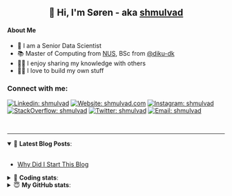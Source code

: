 <h2 align="center">
	👋 Hi, I'm Søren - aka <a href="https://shmulvad.com">shmulvad</a>
</h2>

#### About Me
- 🤖 I am a Senior Data Scientist
- 📚 Master of Computing from [NUS], BSc from [@diku-dk]
- 👨‍🏫 I enjoy sharing my knowledge with others
- 👨‍💻 I love to build my own stuff

### Connect with me:

[![Linkedin: shmulvad](https://img.shields.io/badge/shmulvad-blue?style=flat&logo=Linkedin&logoColor=white)][linkedin]
[![Website: shmulvad.com](https://img.shields.io/badge/shmulvad.com-47CCCC?&style=flat&logo=Google-Chrome&logoColor=white)][website]
[![Instagram: shmulvad](https://img.shields.io/badge/-@shmulvad-purple?style=flat&logo=Instagram&logoColor=white)][instagram]
[![StackOverflow: shmulvad](https://img.shields.io/badge/shmulvad-FE7A16?style=flat&logo=stack-overflow&logoColor=white)][stackOverflow]
[![Twitter: shmulvad](https://img.shields.io/badge/@shmulvad-1ca0f1?style=flat&logo=twitter&logoColor=white)][twitter]
[![Email: shmulvad](https://img.shields.io/badge/shmulvad-D14836?style=flat&logo=gmail&logoColor=white)][mail]

<br />

---

<details open>
 <summary>📕 <b>Latest Blog Posts</b>: </summary>

<br>

<!-- BLOG-POST-LIST:START -->
- [Why Did I Start This Blog](https://shmulvad.com/blog/why-did-start-this-blog)
<!-- BLOG-POST-LIST:END -->

</details>

<!-- --- -->

<details>
 <summary>🤖 <b>Coding stats</b>: </summary>

<br>

NOTE: Doesn't track coding at work or work done in environments such as Jupyter Notebooks.

<!--START_SECTION:waka-->
![Code Time](http://img.shields.io/badge/Code%20Time-2%2C872%20hrs%2044%20mins-blue)

**I'm a Night 🦉** 

```text
🌞 Morning                547 commits         ██░░░░░░░░░░░░░░░░░░░░░░░   08.28 % 
🌆 Daytime                1735 commits        ███████░░░░░░░░░░░░░░░░░░   26.28 % 
🌃 Evening                2682 commits        ██████████░░░░░░░░░░░░░░░   40.62 % 
🌙 Night                  1639 commits        ██████░░░░░░░░░░░░░░░░░░░   24.82 % 
```


📊 **This Week I Spent My Time On** 

```text
💬 Programming Languages: 
Python                   6 hrs 6 mins        ██████████░░░░░░░░░░░░░░░   41.25 % 
TypeScript               5 hrs 34 mins       █████████░░░░░░░░░░░░░░░░   37.61 % 
Other                    2 hrs 19 mins       ████░░░░░░░░░░░░░░░░░░░░░   15.71 % 
Text                     20 mins             █░░░░░░░░░░░░░░░░░░░░░░░░   02.35 % 
JSON                     11 mins             ░░░░░░░░░░░░░░░░░░░░░░░░░   01.29 % 

🔥 Editors: 
VS Code                  12 hrs 10 mins      █████████████████████░░░░   82.12 % 
Zsh                      2 hrs 19 mins       ████░░░░░░░░░░░░░░░░░░░░░   15.71 % 
Sublime Text             19 mins             █░░░░░░░░░░░░░░░░░░░░░░░░   02.17 % 

🐱‍💻 Projects: 
km24-core                11 hrs 13 mins      ███████████████████░░░░░░   75.68 % 
company-scrapers         3 hrs 16 mins       ██████░░░░░░░░░░░░░░░░░░░   22.12 % 
Unknown Project          19 mins             █░░░░░░░░░░░░░░░░░░░░░░░░   02.17 % 
Terminal                 0 secs              ░░░░░░░░░░░░░░░░░░░░░░░░░   00.03 % 
```


 Last Updated on 11/10/2024 18:49:26 UTC
<!--END_SECTION:waka-->

</details>

<!-- --- -->

<details>
 <summary>😇 <b>My GitHub stats</b>: </summary>

<br>

<img align="left" alt="shmulvad's Github Stats" src="https://github-readme-stats.vercel.app/api?username=shmulvad&show_icons=true&hide_border=true" />

</details>



[website]: https://shmulvad.com
[twitter]: https://twitter.com/shmulvad
[linkedin]: https://linkedin.com/in/shmulvad
[instagram]: https://instagram.com/shmulvad
[stackOverflow]: https://stackoverflow.com/users/9248793/shmulvad
[mail]: mailto:shmulvad@gmail.com
[@diku-dk]: https://github.com/diku-dk
[github]: https://github.com/shmulvad
[NUS]: https://www.nus.edu.sg
